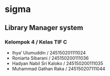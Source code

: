 # sigma

## Library Manager system

### Kelompok 4 / Kelas TIF C

- Ihya’ Ulumuddin / 245150201111024
- Roniarta Sibarani / 245150200111036
- Hadyan Nabil Sri Kaloko / 245150200111035
- Muhammad Gathan Raka / 245150207111044




